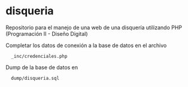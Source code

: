 # disqueria
Repositorio para el manejo de una web de una disquería utilizando PHP (Programación II - Diseño Digital)

Completar los datos de conexión a la base de datos en el archivo
  ```
    _inc/credenciales.php
  ```

Dump de la base de datos en

  ```
    dump/disqueria.sql
  ```
